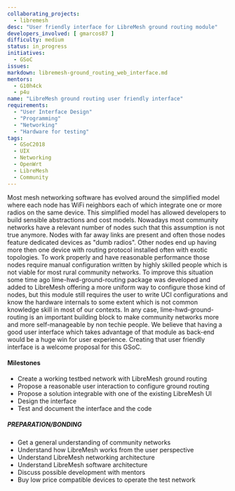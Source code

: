 ```yaml
---
collaborating_projects:
  - libremesh
desc: "User friendly interface for LibreMesh ground routing module"
developers_involved: [ gmarcos87 ]
difficulty: medium
status: in_progress
initiatives:
  - GSoC
issues:
markdown: libremesh-ground_routing_web_interface.md
mentors:
  - G10h4ck
  - p4u
name: "LibreMesh ground routing user friendly interface"
requirements:
  - "User Interface Design"
  - "Programming"
  - "Networking"
  - "Hardware for testing"
tags:
  - GSoC2018
  - UIX
  - Networking
  - OpenWrt
  - LibreMesh
  - Community
---
```



Most mesh networking software has evolved around the simplified model where
each node has WiFi neighbors each of which integrate one or more radios on the
same device. This simplified model has allowed developers to build sensible
abstractions and cost models.
Nowadays most community networks have a relevant number of nodes such that this
assumption is not true anymore. Nodes with far away links are present and often
those nodes feature dedicated devices as "dumb radios". Other nodes end up
having more then one device with
routing protocol installed often with exotic topologies. To work properly and
have reasonable performance those nodes require manual configuration written
by highly skilled people which is not viable for most rural community networks.
To improve this situation some time ago lime-hwd-ground-routing package was
developed and added to LibreMesh offering a more uniform way to configure
those kind of nodes, but this module still requires the user to write UCI
configurations and know the hardware internals to some extent which is not
common knowledge skill in most of our contexts.
In any case, lime-hwd-ground-routing is an important building block to make
community networks more and more self-manageable by non techie people.
We believe that having a good user interface which takes advantage of that
module as back-end would be a huge win for user experience.
Creating that user friendly interface is a welcome proposal for this GSoC.


#### Milestones

* Create a working testbed network with LibreMesh ground routing
* Propose a reasonable user interaction to configure ground routing
* Propose a solution integrable with one of the existing LibreMesh UI
* Design the interface
* Test and document the interface and the code


##### PREPARATION/BONDING

* Get a general understanding of community networks
* Understand how LibreMesh works from the user perspective
* Understand LibreMesh networking architecture
* Understand LibreMesh software architecture
* Discuss possible development with mentors
* Buy low price compatible devices to operate the test network
